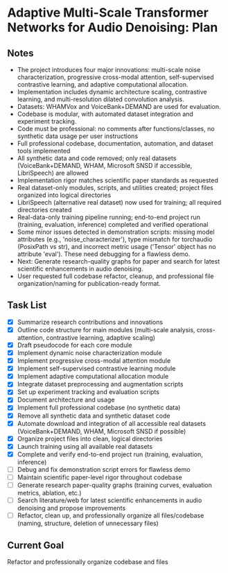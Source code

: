 # Adaptive Multi-Scale Transformer Networks for Audio Denoising: Plan

## Notes
- The project introduces four major innovations: multi-scale noise characterization, progressive cross-modal attention, self-supervised contrastive learning, and adaptive computational allocation.
- Implementation includes dynamic architecture scaling, contrastive learning, and multi-resolution dilated convolution analysis.
- Datasets: WHAMVox and VoiceBank+DEMAND are used for evaluation.
- Codebase is modular, with automated dataset integration and experiment tracking.
- Code must be professional: no comments after functions/classes, no synthetic data usage per user instructions
- Full professional codebase, documentation, automation, and dataset tools implemented
- All synthetic data and code removed; only real datasets (VoiceBank+DEMAND, WHAM, Microsoft SNSD if accessible, LibriSpeech) are allowed
- Implementation rigor matches scientific paper standards as requested
- Real dataset-only modules, scripts, and utilities created; project files organized into logical directories
- LibriSpeech (alternative real dataset) now used for training; all required directories created
- Real-data-only training pipeline running; end-to-end project run (training, evaluation, inference) completed and verified operational
- Some minor issues detected in demonstration scripts: missing model attributes (e.g., 'noise_characterizer'), type mismatch for torchaudio (PosixPath vs str), and incorrect metric usage ('Tensor' object has no attribute 'eval'). These need debugging for a flawless demo.
- Next: Generate research-quality graphs for paper and search for latest scientific enhancements in audio denoising.
- User requested full codebase refactor, cleanup, and professional file organization/naming for publication-ready format.

## Task List
- [x] Summarize research contributions and innovations
- [x] Outline code structure for main modules (multi-scale analysis, cross-attention, contrastive learning, adaptive scaling)
- [x] Draft pseudocode for each core module
- [x] Implement dynamic noise characterization module
- [x] Implement progressive cross-modal attention module
- [x] Implement self-supervised contrastive learning module
- [x] Implement adaptive computational allocation module
- [x] Integrate dataset preprocessing and augmentation scripts
- [x] Set up experiment tracking and evaluation scripts
- [x] Document architecture and usage
- [x] Implement full professional codebase (no synthetic data)
- [x] Remove all synthetic data and synthetic dataset code
- [x] Automate download and integration of all accessible real datasets (VoiceBank+DEMAND, WHAM, Microsoft SNSD if possible)
- [x] Organize project files into clean, logical directories
- [x] Launch training using all available real datasets
- [x] Complete and verify end-to-end project run (training, evaluation, inference)
- [ ] Debug and fix demonstration script errors for flawless demo
- [ ] Maintain scientific paper-level rigor throughout codebase
- [ ] Generate research paper-quality graphs (training curves, evaluation metrics, ablation, etc.)
- [ ] Search literature/web for latest scientific enhancements in audio denoising and propose improvements
- [ ] Refactor, clean up, and professionally organize all files/codebase (naming, structure, deletion of unnecessary files)

## Current Goal
Refactor and professionally organize codebase and files